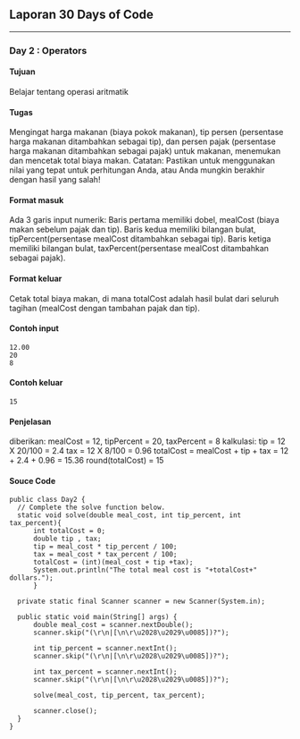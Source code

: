 ## Laporan 30 Days of Code
---
### Day 2 : Operators
#### Tujuan
Belajar tentang operasi aritmatik
#### Tugas
Mengingat harga makanan (biaya pokok makanan), tip persen (persentase harga makanan ditambahkan sebagai tip), dan persen pajak (persentase harga makanan ditambahkan sebagai pajak) untuk makanan, menemukan dan mencetak total biaya makan.
Catatan: Pastikan untuk menggunakan nilai yang tepat untuk perhitungan Anda, atau Anda mungkin berakhir dengan hasil yang salah!
#### Format masuk
Ada 3 garis input numerik:
Baris pertama memiliki dobel, mealCost (biaya makan sebelum pajak dan tip).
Baris kedua memiliki bilangan bulat, tipPercent(persentase mealCost ditambahkan sebagai tip).
Baris ketiga memiliki bilangan bulat, taxPercent(persentase mealCost ditambahkan sebagai pajak).
#### Format keluar
Cetak total biaya makan, di mana totalCost adalah hasil bulat dari seluruh tagihan (mealCost dengan tambahan pajak dan tip).
#### Contoh input
```
12.00
20
8
```
#### Contoh keluar
`15`
#### Penjelasan
diberikan:
mealCost = 12, tipPercent = 20, taxPercent = 8
kalkulasi:
tip = 12 X 20/100 = 2.4
tax = 12 X 8/100 = 0.96
totalCost = mealCost + tip + tax = 12 + 2.4 + 0.96 = 15.36
round(totalCost) = 15
#### Souce Code
```
public class Day2 {
  // Complete the solve function below.
  static void solve(double meal_cost, int tip_percent, int tax_percent){
      int totalCost = 0;
      double tip , tax;
      tip = meal_cost * tip_percent / 100;
      tax = meal_cost * tax_percent / 100;
      totalCost = (int)(meal_cost + tip +tax);
      System.out.println("The total meal cost is "+totalCost+" dollars.");
      }

  private static final Scanner scanner = new Scanner(System.in);

  public static void main(String[] args) {
      double meal_cost = scanner.nextDouble();
      scanner.skip("(\r\n|[\n\r\u2028\u2029\u0085])?");

      int tip_percent = scanner.nextInt();
      scanner.skip("(\r\n|[\n\r\u2028\u2029\u0085])?");

      int tax_percent = scanner.nextInt();
      scanner.skip("(\r\n|[\n\r\u2028\u2029\u0085])?");

      solve(meal_cost, tip_percent, tax_percent);

      scanner.close();
  }
}
```
